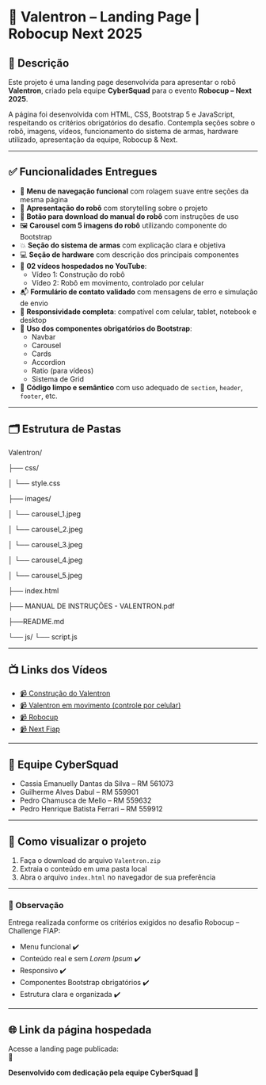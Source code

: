 # 🤖 Valentron – Landing Page | Robocup Next 2025

## 🧾 Descrição

Este projeto é uma landing page desenvolvida para apresentar o robô **Valentron**, criado pela equipe **CyberSquad** para o evento **Robocup – Next 2025**.

A página foi desenvolvida com HTML, CSS, Bootstrap 5 e JavaScript, respeitando os critérios obrigatórios do desafio. Contempla seções sobre o robô, imagens, vídeos, funcionamento do sistema de armas, hardware utilizado, apresentação da equipe, Robocup & Next.

---

## ✅ Funcionalidades Entregues

- 🔗 **Menu de navegação funcional** com rolagem suave entre seções da mesma página
- 🤖 **Apresentação do robô** com storytelling sobre o projeto
- 📄 **Botão para download do manual do robô** com instruções de uso
- 🖼️ **Carousel com 5 imagens do robô** utilizando componente do Bootstrap
- 💥 **Seção do sistema de armas** com explicação clara e objetiva
- 💻 **Seção de hardware** com descrição dos principais componentes
- 🎥 **02 vídeos hospedados no YouTube**:
  - Vídeo 1: Construção do robô
  - Vídeo 2: Robô em movimento, controlado por celular
- 📬 **Formulário de contato validado** com mensagens de erro e simulação de envio
- 📱 **Responsividade completa**: compatível com celular, tablet, notebook e desktop
- 🧩 **Uso dos componentes obrigatórios do Bootstrap**:
  - Navbar
  - Carousel
  - Cards
  - Accordion
  - Ratio (para vídeos)
  - Sistema de Grid
- 🧱 **Código limpo e semântico** com uso adequado de `section`, `header`, `footer`, etc.

---

## 🗂️ Estrutura de Pastas
Valentron/

├── css/

│   └── style.css

├── images/

│   └── carousel_1.jpeg

│   └── carousel_2.jpeg

│   └── carousel_3.jpeg

│   └── carousel_4.jpeg

│   └── carousel_5.jpeg

├── index.html

├── MANUAL DE INSTRUÇÕES - VALENTRON.pdf

├──README.md

└── js/
    └── script.js

---

## 📺 Links dos Vídeos

- [📹 Construção do Valentron](https://www.youtube.com/watch?v=Mxrc2rckKGo)
- [📹 Valentron em movimento (controle por celular)](https://www.youtube.com/watch?v=8sGVVFNdZWg)
- [📹 Robocup](https://www.youtube.com/embed/Wg5nUkVNkAE?si=-sEBGOlklU3xMk9J)
- [📹 Next Fiap](https://www.youtube.com/embed/O6qD5RZdHC0?si=l16LelNnHr7QDLi)

---

## 👥 Equipe CyberSquad

- Cassia Emanuelly Dantas da Silva – RM 561073
- Guilherme Alves Dabul – RM 559901
- Pedro Chamusca de Mello – RM 559632
- Pedro Henrique Batista Ferrari – RM 559912

---

## 🚀 Como visualizar o projeto

1. Faça o download do arquivo `Valentron.zip`
2. Extraia o conteúdo em uma pasta local
3. Abra o arquivo `index.html` no navegador de sua preferência

---

### 📌 Observação

Entrega realizada conforme os critérios exigidos no desafio Robocup – Challenge FIAP:

- Menu funcional ✔️  
- Conteúdo real e sem *Lorem Ipsum* ✔️  
- Responsivo ✔️  
- Componentes Bootstrap obrigatórios ✔️  
- Estrutura clara e organizada ✔️  

---

## 🌐 Link da página hospedada

Acesse a landing page publicada:  
🔗 

**Desenvolvido com dedicação pela equipe CyberSquad 💙**
